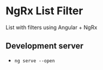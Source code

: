 # NgRx List Filter

List with filters using Angular + NgRx

## Development server

- `ng serve --open`
